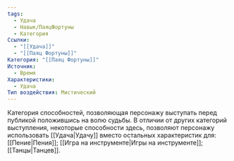 ```yaml
---
tags:
  - Удача
  - Навык/ПаяцФортуны
  - Категория
Ссылки:
  - "[[Удача]]"
  - "[[Паяц Фортуны]]"
Категория: "[[Паяц Фортуны]]"
Источник:
  - Время
Характеристики:
  - Удача
Тип воздействия: Мистический
---
```

Категория способностей, позволяющая персонажу выступать перед публикой положившись на волю судьбы. В отличии от других категорий выступления, некоторые способности здесь, позволяют персонажу использовать [[Удача|Удачу]] вместо остальных характеристик для: [[Пение|Пения]];  [[Игра на инструменте|Игры на инструменте]]; [[Танцы|Танцев]]. 